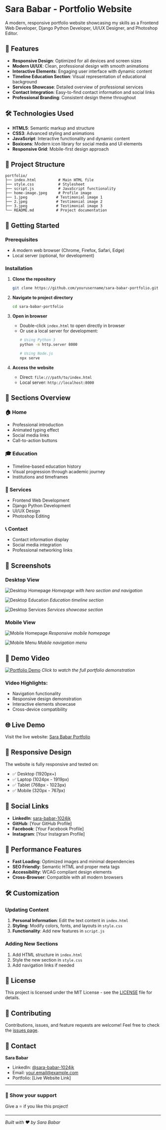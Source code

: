 # Sara Babar - Portfolio Website

A modern, responsive portfolio website showcasing my skills as a Frontend Web Developer, Django Python Developer, UI/UX Designer, and Photoshop Editor.

## 🌟 Features

- **Responsive Design**: Optimized for all devices and screen sizes
- **Modern UI/UX**: Clean, professional design with smooth animations
- **Interactive Elements**: Engaging user interface with dynamic content
- **Timeline Education Section**: Visual representation of educational background
- **Services Showcase**: Detailed overview of professional services
- **Contact Integration**: Easy-to-find contact information and social links
- **Professional Branding**: Consistent design theme throughout

## 🛠️ Technologies Used

- **HTML5**: Semantic markup and structure
- **CSS3**: Advanced styling and animations
- **JavaScript**: Interactive functionality and dynamic content
- **Boxicons**: Modern icon library for social media and UI elements
- **Responsive Grid**: Mobile-first design approach

## 📁 Project Structure

```
portfolio/
├── index.html          # Main HTML file
├── style.css           # Stylesheet
├── script.js           # JavaScript functionality
├── home-image.jpeg     # Profile image
├── 1.jpeg             # Testimonial image 1
├── 2.jpeg             # Testimonial image 2
├── 3.jpeg             # Testimonial image 3
└── README.md          # Project documentation
```

## 🚀 Getting Started

### Prerequisites
- A modern web browser (Chrome, Firefox, Safari, Edge)
- Local server (optional, for development)

### Installation

1. **Clone the repository**
   ```bash
   git clone https://github.com/yourusername/sara-babar-portfolio.git
   ```

2. **Navigate to project directory**
   ```bash
   cd sara-babar-portfolio
   ```

3. **Open in browser**
   - Double-click `index.html` to open directly in browser
   - Or use a local server for development:
     ```bash
     # Using Python 3
     python -m http.server 8000
     
     # Using Node.js
     npx serve
     ```

4. **Access the website**
   - Direct: `file:///path/to/index.html`
   - Local server: `http://localhost:8000`

## 🎯 Sections Overview

### 🏠 Home
- Professional introduction
- Animated typing effect
- Social media links
- Call-to-action buttons

### 🎓 Education
- Timeline-based education history
- Visual progression through academic journey
- Institutions and timeframes

### 💼 Services
- Frontend Web Development
- Django Python Development
- UI/UX Design
- Photoshop Editing

### 📞 Contact
- Contact information display
- Social media integration
- Professional networking links

## 📸 Screenshots

### Desktop View
![Desktop Homepage](https://drive.google.com/uc?export=view&id=161EsauyvKcfoaI_2WK0G8ug2L-zFKoaG)
*Homepage with hero section and navigation*

![Desktop Education](screenshots/desktop-education.png)
*Education timeline section*

![Desktop Services](screenshots/desktop-services.png)
*Services showcase section*

### Mobile View
![Mobile Homepage](screenshots/mobile-home.png)
*Responsive mobile homepage*

![Mobile Menu](screenshots/mobile-menu.png)
*Mobile navigation menu*

## 🎥 Demo Video

[![Portfolio Demo](video-thumbnail.png)](demo-video.mp4)
*Click to watch the full portfolio demonstration*

### Video Highlights:
- Navigation functionality
- Responsive design demonstration
- Interactive elements showcase
- Cross-device compatibility

## 🌐 Live Demo

Visit the live website: [Sara Babar Portfolio](https://your-portfolio-url.com)

## 📱 Responsive Design

The website is fully responsive and tested on:
- ✅ Desktop (1920px+)
- ✅ Laptop (1024px - 1919px)
- ✅ Tablet (768px - 1023px)
- ✅ Mobile (320px - 767px)

## 🔗 Social Links

- **LinkedIn**: [sara-babar-1024jk](https://www.linkedin.com/in/sara-babar-1024jk)
- **GitHub**: [Your GitHub Profile]
- **Facebook**: [Your Facebook Profile]
- **Instagram**: [Your Instagram Profile]

## 🚀 Performance Features

- **Fast Loading**: Optimized images and minimal dependencies
- **SEO Friendly**: Semantic HTML and proper meta tags
- **Accessibility**: WCAG compliant design elements
- **Cross-Browser**: Compatible with all modern browsers

## 🛠️ Customization

### Updating Content
1. **Personal Information**: Edit the text content in `index.html`
2. **Styling**: Modify colors, fonts, and layouts in `style.css`
3. **Functionality**: Add new features in `script.js`

### Adding New Sections
1. Add HTML structure in `index.html`
2. Style the new section in `style.css`
3. Add navigation links if needed

## 📄 License

This project is licensed under the MIT License - see the [LICENSE](LICENSE) file for details.

## 🤝 Contributing

Contributions, issues, and feature requests are welcome! Feel free to check the [issues page](https://github.com/yourusername/sara-babar-portfolio/issues).

## 📧 Contact

**Sara Babar**
- LinkedIn: [@sara-babar-1024jk](https://www.linkedin.com/in/sara-babar-1024jk)
- Email: your.email@example.com
- Portfolio: [Live Website Link]

---

### 🌟 Show your support

Give a ⭐️ if you like this project!

---

*Built with ❤️ by Sara Babar*
